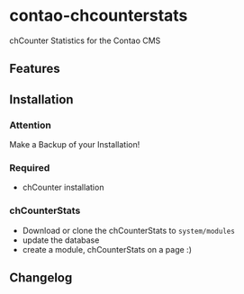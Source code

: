 # contao-chcounterstats
chCounter Statistics for the Contao CMS

Features
--------


Installation
------------

### Attention
Make a Backup of your Installation! 

### Required
* chCounter installation

### chCounterStats
* Download or clone the chCounterStats to `system/modules`
* update the database
* create a module, chCounterStats on a page :)

Changelog
---------
